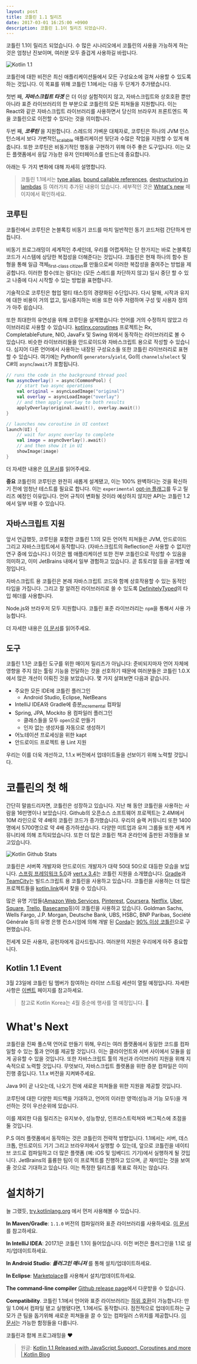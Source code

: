 ```yaml
---
layout: post
title: 코틀린 1.1 릴리즈
date: 2017-03-01 16:25:00 +0900
description: 코틀린 1.1이 릴리즈 되었습니다.
---
```


코틀린 1.1이 릴리즈 되었습니다. 수 많은 시나리오에서 코틀린의 사용을 가능하게 하는 것은 엄청난 진보이며, 여러분 모두 즐겁게 사용하길 바랍니다.

<!-- http://kotlin.kr/2017/03/01/kotlin-1-dot-1.html -->

![Kotlin 1.1](/assets/images/kotlin1.1/Kotlin11blogbanner.png)

코틀린에 대한 비전은 최신 애플리케이션들에서 모든 구성요소에 걸쳐 사용할 수 있도록 하는 것입니다. 이 목표를 위해 코틀린 1.1에서는 다음 두 단계가 추가됐습니다.

첫번 째, _**자바스크립트 타겟**_ 은 더 이상 실험적이지 않고, 자바스크립트와 상호호환 뿐만 아니라 표준 라이브러리의 한 부분으로 코틀린의 모든 피쳐들을 지원합니다. 이는 React와 같은 자바스크립트 라이브러리를 사용하면서 당신의 브라우저 프론트엔드 쪽을 코틀린으로 이전할 수 있다는 것을 의미합니다.

두번 째, _**코루틴**_ 을 지원합니다. 스레드의 가벼운 대체자로, 코루틴은 하나의 JVM 인스턴스에서 보다 가변적인<sub>scalable</sub> 애플리케이션 뒷단과 수많은 작업을 지원할 수 있게 해줍니다. 또한 코루틴은 비동기적인 행동을 구현하기 위해 아주 좋은 도구입니다. 이는 모든 플랫폼에서 응답 가능한 유저 인터페이스를 만드는데 중요합니다.

아래는 두 가지 변화에 대해 자세히 설명합니다.

> 코틀린 1.1에서는 [type alias][type-alias], [bound callable references][bound-callable-references], [destructuring in lambdas][destructuring-in-lambdas] 등 여러가지 추가된 내용이 있습니다.
> 세부적인 것은 [Whtat's new][whats-new] 페이지에서 확인하세요.


## 코루틴

코틀린에서 코루틴은 논블록킹 비동기 코드를 마치 일반적인 동기 코드처럼 간단하게 만듭니다.

비동기 프로그래밍이 세계적인 추세인데, 우리를 어렵게하는 단 한가지는 바로 논블록킹 코드가 시스템에 상당한 복접성을 더해준다는 것입니다. 코틀린은 현재 하나의 함수 원형을 통해 일급 객체<sub>first-class citizen</sub>를 만듦으로써 이러한 복잡성을 줄여주는 방법을 제공합니다. 이러한 함수(또는 람다)는 (모든 스레드를 차단하지 않고) 일시 중단 할 수 있고 나중에 다시 시작할 수 있는 방법을 표현합니다.

기술적으로 코루틴은 협업 멀티 태스킹의 경량화된 수단입니다. 다시 말해, 시작과 유지에 대한 비용이 거의 없고, 일시중지하는 비용 또한 아주 저렴하며 구성 및 사용자 정의가 아주 쉽습니다.

또한 최대한의 유연성을 위해 코루틴을 설계했습니다: 언어를 거의 수정하지 않았고 라이브러리로 사용할 수 있습니다. [kotlinx.coroutines] 프로젝트는 Rx, CompletableFuture, NIO, JavaFx 및 Swing 위에서 동작하는 라이브러리로 볼 수 있습니다. 비슷한 라이브러리들을 안드로이드와 자바스크립트 용으로 작성할 수 있습니다. 심지어 다른 언어에서 사용하는 내장된 구성요소들 또한 코틀린 라이브러리로 표현할 수 있습니다. 여기에는 Python의 `generators`/`yield`, Go의 `channels`/`select` 및 C#의 `async`/`await`가 포함됩니다.

```kotlin
// runs the code in the background thread pool
fun asyncOverlay() = async(CommonPool) {
    // start two async operations
    val original = asyncLoadImage("original")
    val overlay = asyncLoadImage("overlay")
    // and then apply overlay to both results
    applyOverlay(original.await(), overlay.await())
}

// launches new coroutine in UI context
launch(UI) {
    // wait for async overlay to complete
    val image = asyncOverlay().await()
    // and then show it in UI
    showImage(image)
}
```

더 자세한 내용은 [이 문서](http://kotlinlang.org/docs/reference/coroutines.html)를 읽어주세요.

**중요**
코틀린의 코루틴은 완전히 새롭게 설계됐고, 이는 100% 완벽하다는 것을 확신하기 전에 엄청난 테스트를 필요로 합니다. 이는 `experimental` [opt-in 플래그][opt-in]를 두고 릴리즈 예정인 이유입니다.
언어 규칙이 변화될 것이라 예상하지 않지만 API는 코틀린 1.2에서 일부 바뀔 수 있습니다.

## 자바스크립트 지원

앞서 언급했듯, 코루틴을 포함한 코틀린 1.1의 모든 언어적 피쳐들은 JVM, 안드로이드 그리고 자바스크립트에서 동작합니다. (자바스크립트의 Reflection은 사용할 수 없지만 연구 중에 있습니다.) 이것은 웹 애플리케이션 또한 전부 코틀린으로 작성할 수 있음을 의미하고, 이미 JetBrains 내에서 일부 경험하고 있습니다. 곧 튜토리얼 등을 공개할 예정입니다.

자바스크립트 용 코틀린은 본래 자바스크립트 코드와 함께 상호작용할 수 있는 동적인 타입을 가집니다. 그리고 잘 알려진 라이브러리로 쓸 수 있도록 [DefinitelyTyped](https://github.com/DefinitelyTyped/DefinitelyTyped)의 타입 헤더를 사용합니다.

Node.js와 브라우저 모두 지원합니다. 코틀린 표준 라이브러리는 `npm`을 통해서 사용 가능합니다.

더 자세한 내용은 [이 문서][js-support]를 읽어주세요.


## 도구

코틀린 1.1은 코틀린 도구를 위한 매이저 릴리즈가 아닙니다: 준비되지마자 언어 자체에 영향을 주지 않는 툴링 기능을 전달하는 것을 선호하기 때문에 여러분들은 코틀린 1.0.X에서 많은 개선이 이뤄진 것을 보았습니다. 몇 가지 살펴보면 다음과 같습니다.

- 주요한 모든 IDE에 코틀린 플러그인
    - Android Studio, Eclipse, NetBeans
- IntelliJ IDEA와 Gradle에 증분<sub>incremental</sub> 컴파일
- Spring, JPA, Mockito 용 컴파일러 플러그인
    - 클래스들을 모두 `open`으로 만들기
    - 인자 없는 생성자를 자동으로 생성하기
- 어노테이션 프로세싱을 위한 kapt
- 안드로이드 프로젝트 용 Lint 지원

우리는 이를 더욱 개선하고, 1.1.x 버전에서 업데이트들을 선보이기 위해 노력할 것입니다.


# 코틀린의 첫 해

간단히 말씀드리자면, 코틀린은 성장하고 있습니다. 지난 해 동안 코틀린을 사용하는 사람을 16만명이나 보았습니다. Github의 오픈소스 소프트웨어 프로젝트는 2.4M에서 10M 라인으로 약 4배의 코틀린 코드가 증가했습니다. 우리의 슬랙 커뮤니티 또한 1400명에서 5700명으로 약 4배 증가하셨습니다. 다양한 미트업과 유저 그룹들 또한 세계 커뮤니티에 의해 조직되었습니다. 또한 더 많은 코틀린 책과 온라인에 출판된 과정들을 보고있습니다.

![Kotlin Github Stats](https://d3nmt5vlzunoa1.cloudfront.net/kotlin/files/2017/03/GitHub-Stats-1.gif)

코틀린은 서버쪽 개발자와 안드로이드 개발자가 대략 50대 50으로 대등한 모습을 보입니다. [스프링 프레임워크 5.0][spring]과 [vert.x 3.4][vert.x]는 코틀린 지원을 소개했습니다. [Gradle][gradle]과 [TeamCity][teamcity]는 빌드스크립트 용 코틀린을 사용하고 있습니다. 코틀린을 사용하는 더 많은 프로젝트들을 [kotlin.link][kotlin.link]에서 찾을 수 있습니다.

많은 유명 기업들([Amazon Web Services][aws], [Pinterest][pinterest], [Coursera][coursera], [Netflix][netflix], [Uber][uber], [Square][square], [Trello][trello], [Basecamp][basecamp]등)이 코틀린을 사용하고 있습니다. Goldman Sachs, Wells Fargo, J.P. Morgan, Deutsche Bank, UBS, HSBC, BNP Paribas, Société Générale 등의 유명 은행 컨소시엄에 의해 개발 된 [Corda][corda]는 [90% 이상 코틀린][90%]으로 구현했습니다.

전세계 모든 사용자, 공헌자에게 감사드립니다. 여러분의 지원은 우리에게 아주 중요합니다.

## Kotlin 1.1 Event

3월 23일에 코틀린 팀 멤버가 참여하는 라이브 스트림 세션이 열릴 예정입니다. 자세한 사항은 [이벤트][event] 페이지를 참고하세요.

> 참고로 Kotlin Korea는 4월 중순에 행사를 열 예정입니다. :tada:

# What's Next

코틀린을 진짜 풀스택 언어로 만들기 위해, 우리는 여러 플랫폼에서 동일한 코드를 컴파일할 수 있는 툴과 언어를 제공할 것입니다. 이는 클라이언트와 서버 사이에서 모듈을 쉽게 공유할 수 있을 것입니다. 또한 자바스크립트 툴의 개선과 라이브러리 지원을 위해 지속적으로 노력할 것입니다. 무엇보다, 자바스크립트 플랫폼을 위한 증분 컴파일은 이미 진행 중입니다. 1.1.x 버전을 지켜봐주세요.

Java 9이 곧 나오는데, 나오기 전에 새로운 피쳐들을 위한 지원을 제공할 것입니다.

코루틴에 대한 다양한 피드백을 기대하고, 언어의 이러한 영역(성능과 기능 모두)을 개선하는 것이 우선순위에 있습니다.

이를 제외한 다음 릴리즈는 유지보수, 성능향상, 인프라스트럭쳐와 버그픽스에 초점을 둘 것입니다.

P.S 여러 플랫폼에서 동작하는 것은 코틀린의 전략적 방향입니다. 1.1에서는 서버, 데스크톱, 안드로이드 기기 그리고 브라우저에서 실행할 수 있는데, 앞으로 코틀린을 네이티브 코드로 컴파일하고 더 많은 플랫폼 (예: iOS 및 임베디드 기기)에서 실행하게 될 것입니다. JetBrains의 훌륭한 팀이 이 프로젝트를 진행하고 있으며, 곧 재미있는 것을 보여줄 것으로 기대하고 있습니다. 이는 특정한 릴리즈를 목표로 하지는 않습니다.


# 설치하기

늘 그랬듯, [try.kotlinlang.org][try] 에서 먼저 사용해볼 수 있습니다.

**In Maven/Gradle**: `1.1.0` 버전의 컴파일러와 표준 라이브러리를 사용하세요. [이 문서](http://kotlinlang.org/docs/reference/using-gradle.html)를 참고하세요.

**In IntelliJ IDEA**: 2017.1은 코틀린 1.1이 들어있습니다. 이전 버전은 플러그인을 1.1로 설치/업데이트하세요.

**In Android Studio**: _**플러그인 매니저**_ 를 통해 설치/업데이트하세요.

**In Eclipse**: [Marketplace][marketplace]를 사용해서 설치/업데이트하세요.

**The command-line compiler** [Github release page][release]에서 다운받을 수 있습니다.

**Compatibility**. 코틀린 1.1에서 언어와 표준 라이브러리는 [하위 호환][backwards]이 가능합니다: 만일 1.0에서 컴파일 됐고 실행됐다면, 1.1에서도 동작합니다. 점전적으로 업데이트하는 규모가 큰 팀을 돕기위해 새로운 피쳐들을 끌 수 있는 컴파일러 스위치를 제공합니다. [이 문서][pitfalls]는 가능한 함정들을 다룹니다.


코틀린과 함께 프로그래밍을 :heart:

> 원글: [Kotlin 1.1 Released with JavaScript Support, Coroutines and more \| Kotlin Blog](https://goo.gl/93pfvZ)








[type-alias]: https://kotlinlang.org/docs/reference/whatsnew11.html#type-aliases
[bound-callable-references]: https://kotlinlang.org/docs/reference/whatsnew11.html#bound-callable-references
[destructuring-in-lambdas]: https://kotlinlang.org/docs/reference/whatsnew11.html#destructuring-in-lambdas
[whats-new]: https://kotlinlang.org/docs/reference/whatsnew11.html
[kotlinx.coroutines]: https://github.com/Kotlin/kotlinx.coroutines
[try]: http://try.kotlinlang.org
[opt-in]: https://kotlinlang.org/docs/diagnostics/experimental-coroutines.html
[spring]: https://spring.io/blog/2017/01/04/introducing-kotlin-support-in-spring-framework-5-0
[vert.x]: http://vertx.io/blog/vert-x-3-4-0-beta1-release/
[gradle]: https://blog.gradle.org/kotlin-meets-gradle
[teamcity]: https://blog.jetbrains.com/teamcity/2016/11/kotlin-configuration-scripts-an-introduction/
[kotlin.link]: http://kotlin.link
[aws]: https://github.com/awslabs/serverless-photo-recognition
[pinterest]: https://www.youtube.com/watch?v=mDpnc45WwlI
[coursera]: https://building.coursera.org/blog/2016/03/16/becoming-bilingual-coursera/
[netflix]: https://twitter.com/robspieldenner/status/708355228832178176
[uber]: https://www.reddit.com/r/androiddev/comments/5sihp0/2017_whos_using_kotlin/ddfmkf7/
[square]: https://github.com/square/sqldelight
[trello]: https://twitter.com/danlew42/status/809065097339564032
[basecamp]: https://m.signalvnoise.com/some-of-my-favorite-kotlin-features-that-we-use-a-lot-in-basecamp-5ac9d6cea95
[corda]: https://github.com/corda/corda
[90%]: https://www.corda.net/2017/01/10/kotlin/
[event]: https://docs.google.com/forms/d/e/1FAIpQLSf6iXcrIpaNIqeeUJI2L6pntS5yy_iI01PbrO9gTMmX0kg5Lw/viewform
[marketplace]: https://marketplace.eclipse.org/content/kotlin-plugin-eclipse
[backwards]: https://kotlinlang.org/docs/reference/compatibility.html
[pitfalls]: https://kotlinlang.org/docs/reference/compatibility.html#binary-compatibility-warnings
[release]: https://github.com/JetBrains/kotlin/releases/tag/v1.1
[js-support]: https://kotlinlang.org/docs/reference/js-overview.html
